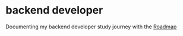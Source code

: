 # backend developer
Documenting my backend developer study journey with the <a href="https://roadmap.sh/backend">Roadmap</a>
